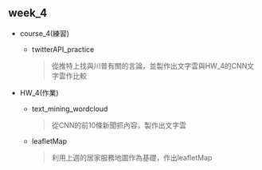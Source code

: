 ## week_4

* course_4(練習)

    - twitterAPI_practice
        > 從推特上找與川普有關的言論，並製作出文字雲與HW_4的CNN文字雲作比較
        
* HW_4(作業)

    - text_mining_wordcloud 
        > 從CNN的前10條新聞抓內容，製作出文字雲

    - leafletMap
        > 利用上週的居家服務地圖作為基礎，作出leafletMap
